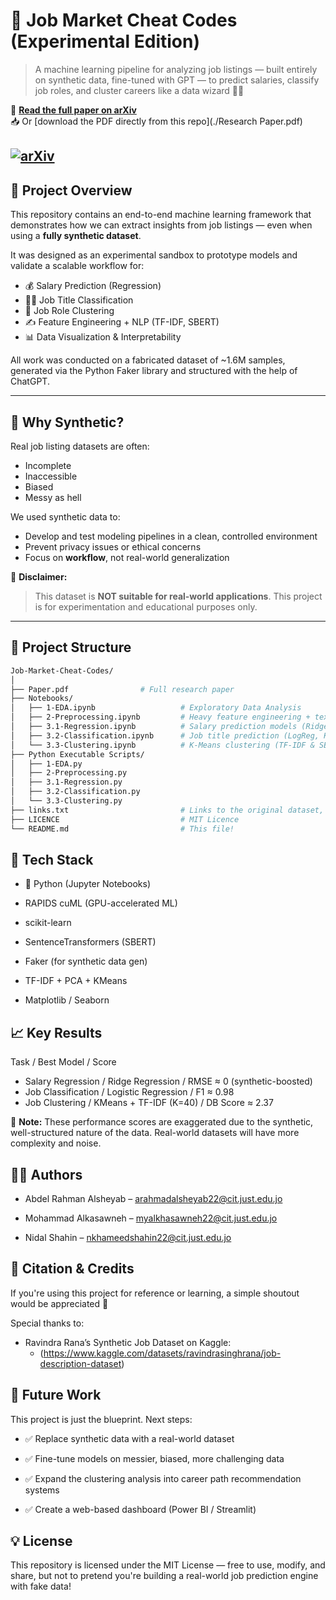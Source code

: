 # 💼 Job Market Cheat Codes (Experimental Edition)

> A machine learning pipeline for analyzing job listings — built entirely on synthetic data, fine-tuned with GPT — to predict salaries, classify job roles, and cluster careers like a data wizard 🎯🧠

📄 **[Read the full paper on arXiv](https://arxiv.org/abs/2506.15879)**  
📥 Or [download the PDF directly from this repo](./Research Paper.pdf)

[![arXiv](https://img.shields.io/badge/arXiv-2506.15879-b31b1b.svg)](https://arxiv.org/abs/2506.15879)
---

## 🧪 Project Overview

This repository contains an end-to-end machine learning framework that demonstrates how we can extract insights from job listings — even when using a **fully synthetic dataset**. 

It was designed as an experimental sandbox to prototype models and validate a scalable workflow for:

- 💰 Salary Prediction (Regression)
- 🧑‍💼 Job Title Classification
- 🔗 Job Role Clustering
- ✍️ Feature Engineering + NLP (TF-IDF, SBERT)
- 📊 Data Visualization & Interpretability

All work was conducted on a fabricated dataset of ~1.6M samples, generated via the Python Faker library and structured with the help of ChatGPT.

---

## 🧠 Why Synthetic?

Real job listing datasets are often:
- Incomplete
- Inaccessible
- Biased
- Messy as hell

We used synthetic data to:
- Develop and test modeling pipelines in a clean, controlled environment
- Prevent privacy issues or ethical concerns
- Focus on **workflow**, not real-world generalization

📌 **Disclaimer:**  
> This dataset is **NOT suitable for real-world applications**. This project is for experimentation and educational purposes only.

---

## 📂 Project Structure

```bash
Job-Market-Cheat-Codes/
│
├── Paper.pdf                # Full research paper
├── Notebooks/
│   ├── 1-EDA.ipynb                   # Exploratory Data Analysis
│   ├── 2-Preprocessing.ipynb         # Heavy feature engineering + text masking + embeddings
│   ├── 3.1-Regression.ipynb          # Salary prediction models (Ridge, KNN, SVR)
│   ├── 3.2-Classification.ipynb      # Job title prediction (LogReg, KNN)
│   └── 3.3-Clustering.ipynb          # K-Means clustering (TF-IDF & SBERT)
├── Python Executable Scripts/
│   ├── 1-EDA.py                   
│   ├── 2-Preprocessing.py         
│   ├── 3.1-Regression.py        
│   ├── 3.2-Classification.py   
│   └── 3.3-Clustering.py
├── links.txt                         # Links to the original dataset, our notebooks on kaggle and the research paper on overleaf
├── LICENCE                           # MIT Licence
└── README.md                         # This file!
```

## 🔧 Tech Stack
- 🐍 Python (Jupyter Notebooks)

- RAPIDS cuML (GPU-accelerated ML)

- scikit-learn

- SentenceTransformers (SBERT)

- Faker (for synthetic data gen)

- TF-IDF + PCA + KMeans

- Matplotlib / Seaborn

## 📈 Key Results
Task / Best Model / Score
- Salary Regression /	Ridge Regression /	RMSE ≈ 0 (synthetic-boosted)
- Job Classification /	Logistic Regression /	F1 ≈ 0.98
- Job Clustering /	KMeans + TF-IDF (K=40) /	DB Score ≈ 2.37

🧨 **Note:** These performance scores are exaggerated due to the synthetic, well-structured nature of the data. Real-world datasets will have more complexity and noise.

## 🧑‍💻 Authors
- Abdel Rahman Alsheyab – arahmadalsheyab22@cit.just.edu.jo

- Mohammad Alkasawneh – myalkhasawneh22@cit.just.edu.jo

- Nidal Shahin – nkhameedshahin22@cit.just.edu.jo

## 📝 Citation & Credits
If you're using this project for reference or learning, a simple shoutout would be appreciated 🙌

Special thanks to:

- Ravindra Rana’s Synthetic Job Dataset on Kaggle:
    - (https://www.kaggle.com/datasets/ravindrasinghrana/job-description-dataset)

## 🚀 Future Work
This project is just the blueprint. Next steps:

- ✅ Replace synthetic data with a real-world dataset

- ✅ Fine-tune models on messier, biased, more challenging data

- ✅ Expand the clustering analysis into career path recommendation systems

- ✅ Create a web-based dashboard (Power BI / Streamlit)

## 💡 License
This repository is licensed under the MIT License — free to use, modify, and share, but not to pretend you're building a real-world job prediction engine with fake data!
